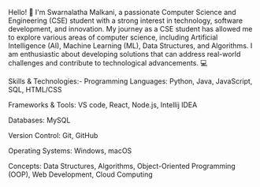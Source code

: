 Hello! 👋 I'm Swarnalatha Malkani, a passionate Computer Science and Engineering (CSE) student with a strong interest in technology, software development, and innovation. My journey as a CSE student has allowed me to explore various areas of computer science, including Artificial Intelligence (AI), Machine Learning (ML), Data Structures, and Algorithms. I am enthusiastic about developing solutions that can address real-world challenges and contribute to technological advancements. 💻

Skills & Technologies:-
Programming Languages:
Python, Java, JavaScript, SQL, HTML/CSS

Frameworks & Tools:
VS code, React, Node.js, Intellij IDEA

Databases:
MySQL

Version Control:
Git, GitHub

Operating Systems:
Windows, macOS

Concepts:
Data Structures, Algorithms, Object-Oriented Programming (OOP), Web Development, Cloud Computing

